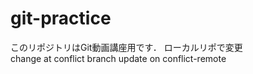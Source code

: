 # git-practice
このリポジトリはGit動画講座用です．
ローカルリポで変更  
change at conflict branch 
update on conflict-remote
